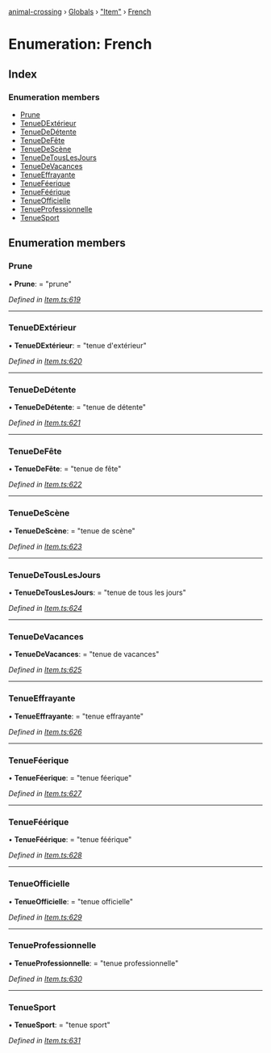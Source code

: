 [animal-crossing](../README.md) › [Globals](../globals.md) › ["Item"](../modules/_item_.md) › [French](_item_.french.md)

# Enumeration: French

## Index

### Enumeration members

* [Prune](_item_.french.md#prune)
* [TenueDExtérieur](_item_.french.md#tenuedextérieur)
* [TenueDeDétente](_item_.french.md#tenuededétente)
* [TenueDeFête](_item_.french.md#tenuedefête)
* [TenueDeScène](_item_.french.md#tenuedescène)
* [TenueDeTousLesJours](_item_.french.md#tenuedetouslesjours)
* [TenueDeVacances](_item_.french.md#tenuedevacances)
* [TenueEffrayante](_item_.french.md#tenueeffrayante)
* [TenueFéerique](_item_.french.md#tenueféerique)
* [TenueFéérique](_item_.french.md#tenueféérique)
* [TenueOfficielle](_item_.french.md#tenueofficielle)
* [TenueProfessionnelle](_item_.french.md#tenueprofessionnelle)
* [TenueSport](_item_.french.md#tenuesport)

## Enumeration members

###  Prune

• **Prune**: = "prune"

*Defined in [Item.ts:619](https://github.com/Norviah/animal-crossing/blob/e9cea70/module/types/Item.ts#L619)*

___

###  TenueDExtérieur

• **TenueDExtérieur**: = "tenue d'extérieur"

*Defined in [Item.ts:620](https://github.com/Norviah/animal-crossing/blob/e9cea70/module/types/Item.ts#L620)*

___

###  TenueDeDétente

• **TenueDeDétente**: = "tenue de détente"

*Defined in [Item.ts:621](https://github.com/Norviah/animal-crossing/blob/e9cea70/module/types/Item.ts#L621)*

___

###  TenueDeFête

• **TenueDeFête**: = "tenue de fête"

*Defined in [Item.ts:622](https://github.com/Norviah/animal-crossing/blob/e9cea70/module/types/Item.ts#L622)*

___

###  TenueDeScène

• **TenueDeScène**: = "tenue de scène"

*Defined in [Item.ts:623](https://github.com/Norviah/animal-crossing/blob/e9cea70/module/types/Item.ts#L623)*

___

###  TenueDeTousLesJours

• **TenueDeTousLesJours**: = "tenue de tous les jours"

*Defined in [Item.ts:624](https://github.com/Norviah/animal-crossing/blob/e9cea70/module/types/Item.ts#L624)*

___

###  TenueDeVacances

• **TenueDeVacances**: = "tenue de vacances"

*Defined in [Item.ts:625](https://github.com/Norviah/animal-crossing/blob/e9cea70/module/types/Item.ts#L625)*

___

###  TenueEffrayante

• **TenueEffrayante**: = "tenue effrayante"

*Defined in [Item.ts:626](https://github.com/Norviah/animal-crossing/blob/e9cea70/module/types/Item.ts#L626)*

___

###  TenueFéerique

• **TenueFéerique**: = "tenue féerique"

*Defined in [Item.ts:627](https://github.com/Norviah/animal-crossing/blob/e9cea70/module/types/Item.ts#L627)*

___

###  TenueFéérique

• **TenueFéérique**: = "tenue féérique"

*Defined in [Item.ts:628](https://github.com/Norviah/animal-crossing/blob/e9cea70/module/types/Item.ts#L628)*

___

###  TenueOfficielle

• **TenueOfficielle**: = "tenue officielle"

*Defined in [Item.ts:629](https://github.com/Norviah/animal-crossing/blob/e9cea70/module/types/Item.ts#L629)*

___

###  TenueProfessionnelle

• **TenueProfessionnelle**: = "tenue professionnelle"

*Defined in [Item.ts:630](https://github.com/Norviah/animal-crossing/blob/e9cea70/module/types/Item.ts#L630)*

___

###  TenueSport

• **TenueSport**: = "tenue sport"

*Defined in [Item.ts:631](https://github.com/Norviah/animal-crossing/blob/e9cea70/module/types/Item.ts#L631)*
